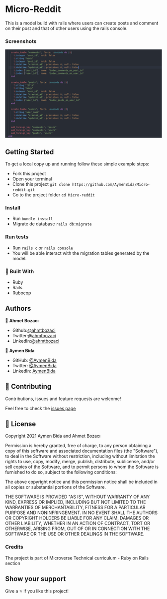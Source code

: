 
# Micro-Reddit

  This is a model build with rails where users can create posts and comment on their post and that of other users using the rails console.
### Screenshots
<img src='./screenshot.png'>


## Getting Started

To get a local copy up and running follow these simple example steps:

- Fork this project
- Open your terminal
- Clone this project `git clone https://github.com/AymenBida/Micro-reddit.git`
- Go to the project folder `cd Micro-reddit`

### Install

- Run `bundle install`
- Migrate de database `rails db:migrate`

### Run tests

- Run `rails c` or `rails console`
- You will be able interact with the migration tables generated by the model.

### :hammer: Built With

* Ruby
* Rails
* Rubocop


## Authors

👤 **Ahmet Bozacı**
- Github:[@ahmtbozaci](https://github.com/ahmetbozaci)
- Twitter:[@ahmtbozaci](https://twitter.com/ahmtbozaci)
- LinkedIn:[@ahmtbozaci](https://www.linkedin.com/in/ahmetbozaci/)

👤 **Aymen Bida**

- GitHub: [@AymenBida](https://github.com/AymenBida)
- Twitter: [@AymenBida](https://twitter.com/AymenBida)
- LinkedIn: [AymenBida](https://www.linkedin.com/in/aymenbida/)

## 🤝 Contributing

Contributions, issues and feature requests are welcome!

Feel free to check the [issues page](https://github.com/AymenBida/Micro-reddit/issues)

## 📝 License

Copyright 2021 Aymen Bida and Ahmet Bozacı

Permission is hereby granted, free of charge, to any person obtaining a copy of this software and associated documentation files (the "Software"), to deal in the Software without restriction, including without limitation the rights to use, copy, modify, merge, publish, distribute, sublicense, and/or sell copies of the Software, and to permit persons to whom the Software is furnished to do so, subject to the following conditions:

The above copyright notice and this permission notice shall be included in all copies or substantial portions of the Software.

THE SOFTWARE IS PROVIDED "AS IS", WITHOUT WARRANTY OF ANY KIND, EXPRESS OR IMPLIED, INCLUDING BUT NOT LIMITED TO THE WARRANTIES OF MERCHANTABILITY, FITNESS FOR A PARTICULAR PURPOSE AND NONINFRINGEMENT. IN NO EVENT SHALL THE AUTHORS OR COPYRIGHT HOLDERS BE LIABLE FOR ANY CLAIM, DAMAGES OR OTHER LIABILITY, WHETHER IN AN ACTION OF CONTRACT, TORT OR OTHERWISE, ARISING FROM, OUT OF OR IN CONNECTION WITH THE SOFTWARE OR THE USE OR OTHER DEALINGS IN THE SOFTWARE.

### Credits
The project is part of Microverse Technical curriculum - Ruby on Rails section

## Show your support

Give a ⭐️ if you like this project!
